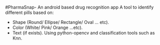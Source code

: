 #PharmaSnap- An android based drug recognition app
A tool to identify different pills based on: 
 - Shape (Round/ Ellipse/ Rectangle/ Oval ... etc).
 - Color (White/ Pink/ Orange ...etc). 
 - Text (if exists).
Using python-opencv and classification tools such as Knn.

